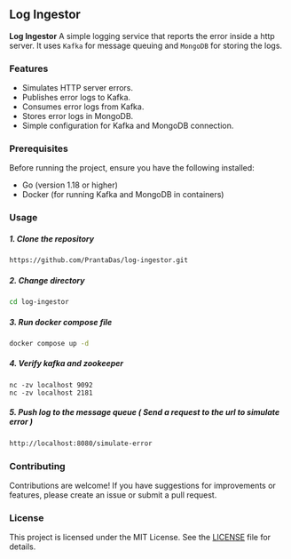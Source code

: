 ## **Log Ingestor**


**Log Ingestor**
A simple logging service that reports the error inside a http server. It uses `Kafka` for message queuing and `MongoDB` for storing the logs. 


### **Features**
* Simulates HTTP server errors.
* Publishes error logs to Kafka.
* Consumes error logs from Kafka.
* Stores error logs in MongoDB.
* Simple configuration for Kafka and MongoDB connection.

### **Prerequisites**
Before running the project, ensure you have the following installed:

* Go (version 1.18 or higher)
* Docker (for running Kafka and MongoDB in containers)

### **Usage**
##### 1. Clone the repository
```sh
https://github.com/PrantaDas/log-ingestor.git
```

##### 2. Change directory
```sh
cd log-ingestor
```

##### 3. Run docker compose file
```sh
docker compose up -d
```

##### 4. Verify kafka and zookeeper
```shell
nc -zv localhost 9092
nc -zv localhost 2181
```

##### 5. Push log to the message queue ( Send a request to the url to simulate error )
```sh
http://localhost:8080/simulate-error
```

### **Contributing**
Contributions are welcome! If you have suggestions for improvements or features, please create an issue or submit a pull request.

### **License**
This project is licensed under the MIT License. See the [LICENSE](https://github.com/PrantaDas/log-ingestor/blob/main/LICENSE) file for details.

